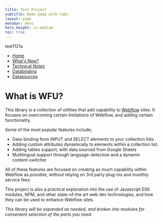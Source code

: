 ```yaml
---
title: Test Project
subtitle: Demo page with tabs
layout: page
menubar: menu
hero_height: is-medium
toc: true
---
```


test1121a

- [Home](/githubpages)
- [What's New?](/githubpages/whats-new)
- [Technical Notes](/githubpages/tech)
- [Databinding](/githubpages/databinding)
- [Datasources](/githubpages/datasources)

# What is WFU?

This library is a collection of utilities that add capability to 
[Webflow](https://webflow.com/)
sites. It focuses on overcoming certain limitations of Webflow, and adding certain functionality.

Some of the most popular features include;

- Data-binding form INPUT and SELECT elements to your collection lists
- Adding custom attributes dynamically to elements within a collection list.
- Adding tables support, with data sourced from Google Sheets
- Multilingual support through language-detection and a dynamic content-switcher

All of these features are focused on creating as much capability within Webflow as possible, without relying on 3rd party plug-ins and monthly service fees.

This project is also a practical exploration into the use of Javascript ES6 modules, NPM, and other state-of-the art web dev technologies, and how they can be used to enhance Webflow sites.

*This library will be expanded as needed, and broken into modules for convenient selection of the parts you need.*

